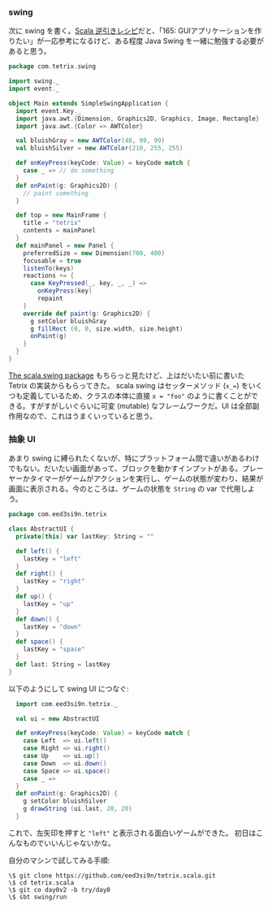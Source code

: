 
  [amazon]: http://www.amazon.co.jp/dp/4798125415

### swing

次に swing を書く。[Scala 逆引きレシピ][amazon]だと、「165: GUIアプリケーションを作りたい」が一応参考になるけど、ある程度 Java Swing を一緒に勉強する必要があると思う。

```scala
package com.tetrix.swing

import swing._
import event._

object Main extends SimpleSwingApplication {
  import event.Key._
  import java.awt.{Dimension, Graphics2D, Graphics, Image, Rectangle}
  import java.awt.{Color => AWTColor}

  val bluishGray = new AWTColor(48, 99, 99)
  val bluishSilver = new AWTColor(210, 255, 255)

  def onKeyPress(keyCode: Value) = keyCode match {
    case _ => // do something
  }
  def onPaint(g: Graphics2D) {
    // paint something
  }  

  def top = new MainFrame {
    title = "tetrix"
    contents = mainPanel
  }
  def mainPanel = new Panel {
    preferredSize = new Dimension(700, 400)
    focusable = true
    listenTo(keys)
    reactions += {
      case KeyPressed(_, key, _, _) =>
        onKeyPress(key)
        repaint
    }
    override def paint(g: Graphics2D) {
      g setColor bluishGray
      g fillRect (0, 0, size.width, size.height)
      onPaint(g)
    }
  }
}
```

[The scala.swing package](http://www.scala-lang.org/sites/default/files/sids/imaier/Mon,%202009-11-02,%2008:55/scala-swing-design.pdf) もちらっと見たけど、上はだいたい前に書いた Tetrix の実装からもらってきた。
scala swing はセッターメソッド (`x_=`) をいくつも定義しているため、クラスの本体に直接 `x = "foo"` のように書くことができる。すがすがしいぐらいに可変 (mutable) なフレームワークだ。UI は全部副作用なので、これはうまくいっていると思う。

### 抽象 UI

あまり swing に縛られたくないが、特にプラットフォーム間で違いがあるわけでもない。だいたい画面があって、ブロックを動かすインプットがある。プレーヤーかタイマーがゲームがアクションを実行し、ゲームの状態が変わり、結果が画面に表示される。今のところは、ゲームの状態を `String` の var で代用しよう。

```scala
package com.eed3si9n.tetrix

class AbstractUI {
  private[this] var lastKey: String = ""

  def left() {
    lastKey = "left"
  }
  def right() {
    lastKey = "right"
  }
  def up() {
    lastKey = "up"
  }
  def down() {
    lastKey = "down"
  }
  def space() {
    lastKey = "space"
  }
  def last: String = lastKey
}
```

以下のようにして swing UI につなぐ:

```scala
  import com.eed3si9n.tetrix._

  val ui = new AbstractUI

  def onKeyPress(keyCode: Value) = keyCode match {
    case Left  => ui.left()
    case Right => ui.right()
    case Up    => ui.up()
    case Down  => ui.down()
    case Space => ui.space()
    case _ =>
  }
  def onPaint(g: Graphics2D) {
    g setColor bluishSilver
    g drawString (ui.last, 20, 20)
  }  
```

これで、左矢印を押すと `"left"` と表示される面白いゲームができた。
初日はこんなものでいいんじゃないかな。

自分のマシンで試してみる手順:

```
\$ git clone https://github.com/eed3si9n/tetrix.scala.git
\$ cd tetrix.scala
\$ git co day0v2 -b try/day0
\$ sbt swing/run
```
